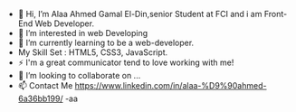 - 👋 Hi, I’m Alaa Ahmed Gamal El-Din,senior Student at FCI and i am Front-End Web Developer. 
- 👀 I’m interested in web Developing
- 🌱 I’m currently learning to be a web-developer.
- My Skill Set : HTML5, CSS3, JavaScript.
- ⚡ I'm a great communicator tend to love working with me!
- 💞️ I’m looking to collaborate on ...
- 📫 Contact Me  https://www.linkedin.com/in/alaa-%D9%90ahmed-6a36bb199/
-aa

<!---
aahmed1009/aahmed1009 is a ✨ special ✨ repository because its `README.md` (this file) appears on your GitHub profile.
You can click the Preview link to take a look at your changes.
--->
